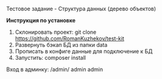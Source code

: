 Тестовое задание - Структура данных (дерево объектов)

**Инструкция по установке**
1. Склонировать проект: git clone https://github.com/RomanKuzhekov/test-kit
2. Развернуть бэкап БД из папки data
3. Прописать в конфиге данные для подключение к БД
4. Запустить: composer install

Вход в админку: /admin/
admin
admin